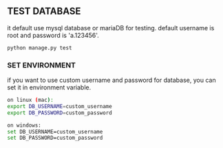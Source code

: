 ## TEST DATABASE

it default use mysql database or mariaDB for testing.
default username is root and password is 'a.123456'.

```
python manage.py test
```


### SET ENVIRONMENT

if you want to use custom username and password for database, you can set it in environment variable.

```bash
on linux (mac):
export DB_USERNAME=custom_username
export DB_PASSWORD=custom_password

on windows:
set DB_USERNAME=custom_username
set DB_PASSWORD=custom_password
```
